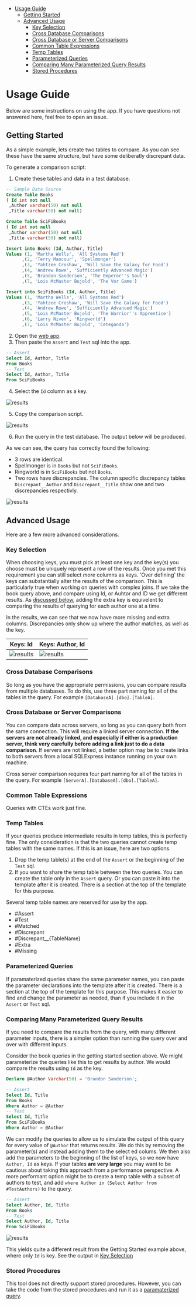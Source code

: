 - [Usage Guide](#usage-guide)
  - [Getting Started](#getting-started)
  - [Advanced Usage](#advanced-usage)
    - [Key Selection](#key-selection)
    - [Cross Database Comparisons](#cross-database-comparisons)
    - [Cross Database or Server Comparisons](#cross-database-or-server-comparisons)
    - [Common Table Expressions](#common-table-expressions)
    - [Temp Tables](#temp-tables)
    - [Parameterized Queries](#parameterized-queries)
    - [Comparing Many Parameterized Query Results](#comparing-many-parameterized-query-results)
    - [Stored Procedures](#stored-procedures)

# Usage Guide

Below are some instructions on using the app. If you have questions not answered here, feel free to open an issue.

## Getting Started

As a simple example, lets create two tables to compare. As you can see these have the same structure, but have some deliberatly discrepant data.

To generate a comparison script:
1. Create these tables and data in a test database.

``` sql
-- Sample Data Source
Create Table Books
( Id int not null
 ,Author varchar(50) not null
 ,Title varchar(50) not null)

Create Table SciFiBooks
( Id int not null
 ,Author varchar(50) not null
 ,Title varchar(50) not null)

Insert into Books (Id, Author, Title)
Values (1, 'Martha Wells', 'All Systems Red')
      ,(2, 'Terry Mancour', 'Spellmonger')
      ,(3, 'Yahtzee Croshaw', 'Will Save the Galaxy for Food')
      ,(4, 'Andrew Rowe', 'Sufficiently Advanced Magic')
      ,(5, 'Brandon Sanderson', 'The Emperor''s Soul')
      ,(7, 'Lois McMaster Bujold', 'The Vor Game')

Insert into SciFiBooks (Id, Author, Title)
Values (1, 'Martha Wells', 'All Systems Red')
      ,(3, 'Yahtzee Croshaw', 'Will Save the Galaxy for Food')
      ,(4, 'Andrew Rowe', 'Sufficiently Advanced Magic')
      ,(5, 'Lois McMaster Bujold', 'The Warrior''s Apprentice')
      ,(6, 'Larry Niven', 'Ringworld')
      ,(7, 'Lois McMaster Bujold', 'Ceteganda')
```


2. Open the [web app][webapp].
3. Then paste the `Assert` and `Test` sql into the app.

``` sql
-- Assert
Select Id, Author, Title
From Books
-- Test
Select Id, Author, Title
From SciFiBooks
```

4. Select the `Id` column as a key.

 ![results](book_query_in_app.PNG)

5. Copy the comparison script.

 ![results](book_query_in_app_copy.PNG)

6. Run the query in the test database. The output below will be produced.

As we can see, the query has correctly found the following:
* 3 rows are identical.
* Spellmonger is in `Books` but not `SciFiBooks`.
* Ringworld is in `SciFiBooks` but not `Books`.
* Two rows have discrepancies. The column specific discrepancy tables `Discrepant__Author` and `Discrepant__Title` show one and two discrepancies respectivly. 

 ![results](book_comparison.PNG)


## Advanced Usage 

Here are a few more advanced considerations.

### Key Selection

When choosing keys, you must pick at least one key and the key(s) you choose must be uniquely represent a row of the results. Once you met this requirement you can still select *more* columns as keys. 'Over defining' the keys can substantially alter the results of the comparison. This is particularly true when working on queries with complex joins. If we take the book query above, and compare using Id, or Auhtor and ID we get different results. As [discussed below](#comparing-many-parameterized-query-results), adding the extra key is equivelent to comparing the results of querying for each author one at a time. 

In the results, we can see that we now have more missing and extra columns. Discrepancies only show up where the author matches, as well as the key.

| Keys: Id | Keys: Author, Id |
| -------- | ------- |
|  ![results](book_comparison.PNG) |  ![results](book_comparison_2keys.PNG) |

### Cross Database Comparisons

So long as you have the appropriate permissions, you can compare results from multiple databases. To do this, use three part naming for all of the tables in the query. For example `[DatabaseA].[dbo].[TableA]`.

### Cross Database or Server Comparisons

You can compare data across servers, so long as you can query both from the same connection. This will require a linked server connection. **If the servers are not already linked, and especially if either is a production server, think very carefully before adding a link just to do a data comparison**. If servers are not linked, a better option may be to create links to both servers from a local SQLExpress instance running on your own machine. 

Cross server comparison requires four part naming for all of the tables in the query. For example `[ServerA].[DatabaseA].[dbo].[TableA]`.

### Common Table Expressions

Queries with CTEs work just fine.

### Temp Tables

If your queries produce intermediate results in temp tables, this is perfectly fine. The only consideration is that the two queries cannot create temp tables with the same names. If this is an issue, here are two options.

1. Drop the temp table(s) at the end of the `Assert` or the beginning of the `Test` sql.
2. If you want to share the temp table between the two queries. You can create the table only in the `Assert` query. Or you can paste it into the template after it is created. There is a section at the top of the template for this purpose.


Several temp table names are reserved for use by the app. 
* #Assert
* #Test
* #Matched
* #Discrepant
* #Discrepant__{TableName}
* #Extra
* #Missing

### Parameterized Queries

If paramaterized queries share the same parameter names, you can paste the parameter declarations into the template after it is created. There is a section at the top of the template for this purpose. This makes it easier to find and change the parameter as needed, than if you include it in the `Assert` or `Test` sql.

### Comparing Many Parameterized Query Results

If you need to compare the results from the query, with many different parameter inputs, there is a simpler option than running the query over and over with different inputs.

Consider the book queries in the getting started section above. We might parameterize the queries like this to get results by author. We would compare the results using `Id` as the key.

``` sql
Declare @Author Varchar(50) = 'Brandon Sanderson';

-- Assert
Select Id, Title
From Books
Where Author = @Author
-- Test
Select Id, Title
From SciFiBooks
Where Author = @Author
```

We can modify the queries to allow us to simulate the output of this query for every value of `@Author` that returns results. We do this by removing the parameter(s) and instead adding them to the select ed colums. We then also add the parameters to the beginning of the list of keys, so we now have `Author, Id` as keys. If your tables **are very large** you may want to be cautious about taking this approach from a performance perspective. A more performant option might be to create a temp table with a subset of authors to test, and add `where Author in (Select Author from #TestAuthors)` to the query.

``` sql
-- Assert
Select Author, Id, Title
From Books
-- Test
Select Author, Id, Title
From SciFiBooks
```

 ![results](book_query_in_app_2keys.PNG)

This yields quite a different result from the Getting Started example above, where only `Id` is key. See the output in [Key Selection](#key-selection)

### Stored Procedures

This tool does not directly support stored procedures. However, you can take the code from the stored procedures and run it as a [paramaterized query](#parameterized-queries).

[webapp]: https://siphonophora.github.io/SqlDataCompare/